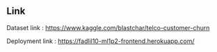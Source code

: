 ## Link
Dataset link : https://www.kaggle.com/blastchar/telco-customer-churn

Deployment link : https://fadlil10-ml1p2-frontend.herokuapp.com/

